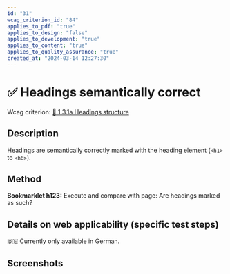```yaml
---
id: "31"
wcag_criterion_id: "84"
applies_to_pdf: "true"
applies_to_design: "false"
applies_to_development: "true"
applies_to_content: "true"
applies_to_quality_assurance: "true"
created_at: "2024-03-14 12:27:30"
---
```


# ✅ Headings semantically correct

Wcag criterion: [📜 1.3.1a Headings structure](..)

## Description

Headings are semantically correctly marked with the heading element (`<h1>` to `<h6>`).

## Method

**Bookmarklet h123:** Execute and compare with page: Are headings marked as such?

## Details on web applicability (specific test steps)

🇩🇪 Currently only available in German.

## Screenshots

